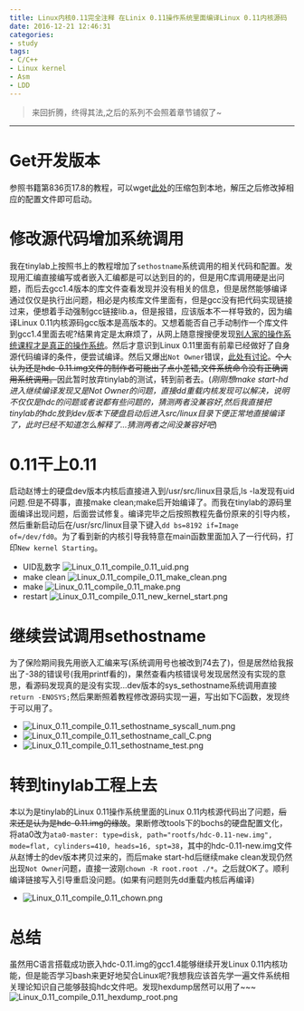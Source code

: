 ```yaml
---
title: Linux内核0.11完全注释 在Linix 0.11操作系统里面编译Linux 0.11内核源码
date: 2016-12-21 12:46:31
categories:
- study
tags:
- C/C++
- Linux kernel
- Asm
- LDD
---
```


> 来回折腾，终得其法,之后的系列不会照着章节铺叙了~

------------------------------
# Get开发版本
参照书籍第836页17.8的教程，可以wget[此处](http://www.oldlinux.org/Linux.old/bochs/linux-0.11-devel-040923.zip)的压缩包到本地，解压之后修改掉相应的配置文件即可启动。

# 修改源代码增加系统调用
我在tinylab上按照书上的教程增加了`sethostname`系统调用的相关代码和配置。发现用汇编直接编写或者嵌入汇编都是可以达到目的的，但是用C库调用硬是出问题，而后去gcc1.4版本的库文件查看发现并没有相关的信息，但是居然能够编译通过仅仅是执行出问题，相必是内核库文件里面有，但是gcc没有把代码实现链接过来，便想着手动强制gcc链接lib.a，但是报错，应该版本不一样导致的，因为编译Linux 0.11内核源码gcc版本是高版本的。又想着能否自己手动制作一个库文件到gcc1.4里面去呢?结果肯定是太麻烦了，从网上随意搜搜便发现[别人家的操作系统课程才是真正的操作系统](http://deathking.github.io/hit-oslab/chap1.html)。然后才意识到Linux 0.11里面有前辈已经做好了自身源代码编译的条件，便尝试编译。然后又爆出`Not Owner`错误，[此处有讨论](https://cms.hit.edu.cn/mod/forum/discuss.php?d=5781)。~~个人认为还是hdc-0.11.img文件的制作者可能出了点小差错,文件系统命令没有正确调用系统调用。~~因此暂时放弃tinylab的测试，转到前者去。(*刚刚想make start-hd进入继续编译发现又是Not Owner的问题，直接dd重载内核发现可以解决，说明不仅仅是hdc的问题或者说都有些问题的，猜测两者没兼容好,然后我直接把tinylab的hdc放到dev版本下硬盘启动后进入src/linux目录下便正常地直接编译了，此时已经不知道怎么解释了...猜测两者之间没兼容好吧*)

# 0.11干上0.11
启动赵博士的硬盘dev版本内核后直接进入到/usr/src/linux目录后,ls -la发现有uid问题.但是不碍事，直接make clean;make后开始编译了。而我在tinylab的源码里面编译出现问题，后面尝试修复。编译完毕之后按照教程先备份原来的引导内核，然后重新启动后在/usr/src/linux目录下键入`dd bs=8192 if=Image of=/dev/fd0`。为了看到新的内核引导我特意在main函数里面加入了一行代码，打印`New kernel Starting`。
- UID乱数字
 ![Linux_0.11_compile_0.11_uid.png](/images/Linux_0.11_compile_0.11_uid.png)
- make clean
 ![Linux_0.11_compile_0.11_make_clean.png](/images/Linux_0.11_compile_0.11_make_clean.png)
- make
 ![Linux_0.11_compile_0.11_make.png](/images/Linux_0.11_compile_0.11_make.png)
- restart
 ![Linux_0.11_compile_0.11_new_kernel_start.png](/images/Linux_0.11_compile_0.11_new_kernel_start.png)

# 继续尝试调用sethostname
为了保险期间我先用嵌入汇编来写(系统调用号也被改到74去了)，但是居然给我报出了-38的错误号(我用printf看的)，果然查看内核错误号发现居然没有实现的意思，看源码发现真的是没有实现...dev版本的sys_sethostname系统调用直接`return -ENOSYS;`然后果断照着教程修改源码实现一遍，写出如下C函数，发现终于可以用了。
- ![Linux_0.11_compile_0.11_sethostname_syscall_num.png](/images/Linux_0.11_compile_0.11_sethostname_syscall_num.png)
- ![Linux_0.11_compile_0.11_sethostname_call_C.png](/images/Linux_0.11_compile_0.11_sethostname_call_C.png)
- ![Linux_0.11_compile_0.11_sethostname_test.png](/images/Linux_0.11_compile_0.11_sethostname_test.png)

# 转到tinylab工程上去
本以为是tinylab的Linux 0.11操作系统里面的Linux 0.11内核源代码出了问题，~~后来还是认为是hdc-0.11.img的缘故~~。果断修改tools下的bochs的硬盘配置文化，将ata0改为`ata0-master: type=disk, path="rootfs/hdc-0.11-new.img", mode=flat, cylinders=410, heads=16, spt=38`，其中的hdc-0.11-new.img文件从赵博士的dev版本拷贝过来的，而后make start-hd后继续make clean发现仍然出现`Not Owner`问题，直接一波刚`chown -R root.root ./*`。之后就OK了。顺利编译链接写入引导重启没问题。(如果有问题则先dd重载内核后再编译)
- ![Linux_0.11_compile_0.11_chown.png](/images/Linux_0.11_compile_0.11_chown.png)

# 总结
虽然用C语言搭载成功嵌入hdc-0.11.img的gcc1.4能够继续开发Linux 0.11内核功能，但是能否学习bash来更好地契合Linux呢?我想我应该首先学一遍文件系统相关理论知识自己能够鼓捣hdc文件吧。发现hexdump居然可以用了~~~
![Linux_0.11_compile_0.11_hexdump_root.png](/images/Linux_0.11_compile_0.11_hexdump_root.png)
